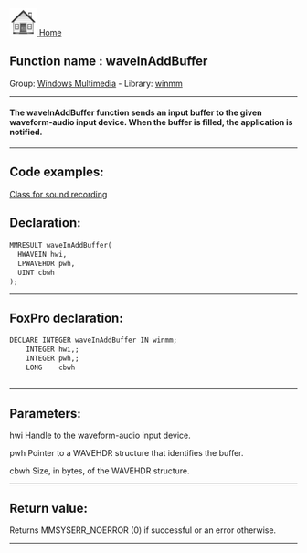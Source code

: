 [<img src="../../images/home.png"> Home ](https://github.com/VFPX/Win32API)  

## Function name : waveInAddBuffer
Group: [Windows Multimedia](../../functions_group.md#Windows_Multimedia)  -  Library: [winmm](../../../libraries.md#winmm)  
***  


#### The waveInAddBuffer function sends an input buffer to the given waveform-audio input device. When the buffer is filled, the application is notified.
***  


## Code examples:
[Class for sound recording](../../samples/sample_420.md)  

## Declaration:
```foxpro  
MMRESULT waveInAddBuffer(
  HWAVEIN hwi,
  LPWAVEHDR pwh,
  UINT cbwh
);  
```  
***  


## FoxPro declaration:
```foxpro  
DECLARE INTEGER waveInAddBuffer IN winmm;
	INTEGER hwi,;
	INTEGER pwh,;
	LONG    cbwh
  
```  
***  


## Parameters:
hwi
Handle to the waveform-audio input device.

pwh
Pointer to a WAVEHDR structure that identifies the buffer.

cbwh
Size, in bytes, of the WAVEHDR structure.
  
***  


## Return value:
Returns MMSYSERR_NOERROR (0) if successful or an error otherwise.  
***  


